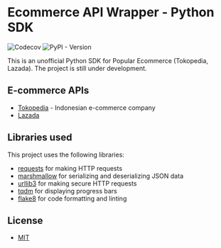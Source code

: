 # Ecommerce API Wrapper - Python SDK

![Codecov](https://img.shields.io/codecov/c/gh/fuongz/ecommerce-api-wrapper?style=for-the-badge&token=1WV304VPMZ)
![PyPI - Version](https://img.shields.io/pypi/v/ecommerce-api-wrapper?style=for-the-badge)

This is an unofficial Python SDK for Popular Ecommerce (Tokopedia, Lazada). The project is still under development.

## E-commerce APIs

- [Tokopedia](https://www.tokopedia.com/) - Indonesian e-commerce company
- [Lazada](https://www.lazada.com/)

## Libraries used

This project uses the following libraries:

- [requests](https://requests.readthedocs.io/en/master/) for making HTTP requests
- [marshmallow](https://marshmallow.readthedocs.io/en/stable/) for serializing and deserializing JSON data
- [urllib3](https://urllib3.readthedocs.io/en/latest/) for making secure HTTP requests
- [tqdm](https://tqdm.github.io/) for displaying progress bars
- [flake8](https://flake8.pycqa.org/en/latest/) for code formatting and linting

## License

- [MIT](./LICENSE)
